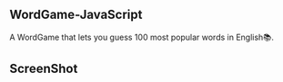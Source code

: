 ## WordGame-JavaScript
A WordGame that lets you guess 100 most popular words in English📚.

## ScreenShot

